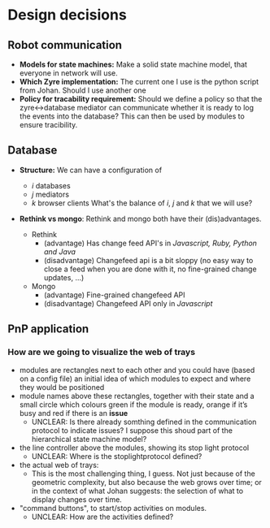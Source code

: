 # Design decisions

## Robot communication

- **Models for state machines:** Make a solid state machine model, that everyone in network will use.
- **Which Zyre implementation:** The current one I use is the python script from Johan. Should I use another one
- **Policy for tracability requirement:** Should we define a policy so that the zyre<->database mediator can communicate whether it is ready to log the events into the database? This can then be used by modules to ensure tracibility.

## Database

- **Structure:** We can have a configuration of
  - *i* databases
  - *j* mediators
  - *k* browser clients
    What's the balance of *i*, *j* and *k* that we will use?


- **Rethink vs mongo**: Rethink and mongo both have their (dis)advantages.
  - Rethink
    - (advantage) Has change feed API's in *Javascript, Ruby, Python and Java*
    - (disadvantage) Changefeed api is a bit sloppy (no easy way to close a feed when you are done with it, no fine-grained change updates, ...)
  - Mongo
    - (advantage) Fine-grained changefeed API
    - (disadvantage) Changefeed API only in *Javascript*

## PnP application
### How are we going to visualize the web of trays
- modules are rectangles next to each other and you could have (based on a config file) an initial idea of which modules to expect and where they would be positioned
- module names above these rectangles, together with their state and a small circle which colours green if the module is ready, orange if it’s busy and red if there is an **issue**
  - UNCLEAR: Is there already somthing defined in the communication protocol to indicate issues? I suppose this shoud part of the hierarchical state machine model?
- the line controller above the modules, showing its stop light protocol
  - UNCLEAR: Where is the stoplightprotocol defined?
- the actual web of trays:
  - This is the most challenging thing, I guess. Not just because of the
    geometric complexity, but also because the web grows over time; or in the
    context of what Johan suggests: the selection of what to display changes
    over time.
- "command buttons", to start/stop activities on modules.
  - UNCLEAR: How are the activities defined?